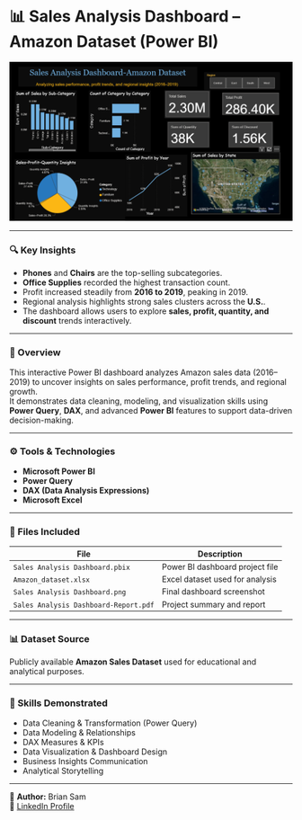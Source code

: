 # 📊 Sales Analysis Dashboard – Amazon Dataset (Power BI)

![Dashboard Preview](Sales%20Analysis%20Dashboard.png)

---

### 🔍 Key Insights
- **Phones** and **Chairs** are the top-selling subcategories.  
- **Office Supplies** recorded the highest transaction count.  
- Profit increased steadily from **2016 to 2019**, peaking in 2019.  
- Regional analysis highlights strong sales clusters across the **U.S.**.  
- The dashboard allows users to explore **sales, profit, quantity, and discount** trends interactively.

---

### 📘 Overview
This interactive Power BI dashboard analyzes Amazon sales data (2016–2019) to uncover insights on sales performance, profit trends, and regional growth.  
It demonstrates data cleaning, modeling, and visualization skills using **Power Query**, **DAX**, and advanced **Power BI** features to support data-driven decision-making.

---

### ⚙️ Tools & Technologies
- **Microsoft Power BI**  
- **Power Query**  
- **DAX (Data Analysis Expressions)**  
- **Microsoft Excel**

---

### 📂 Files Included
| File | Description |
|------|--------------|
| `Sales Analysis Dashboard.pbix` | Power BI dashboard project file |
| `Amazon_dataset.xlsx` | Excel dataset used for analysis |
| `Sales Analysis Dashboard.png` | Final dashboard screenshot |
| `Sales Analysis Dashboard-Report.pdf` | Project summary and report |

---

### 📊 Dataset Source
Publicly available **Amazon Sales Dataset** used for educational and analytical purposes.

---

### 🧠 Skills Demonstrated
- Data Cleaning & Transformation (Power Query)  
- Data Modeling & Relationships  
- DAX Measures & KPIs  
- Data Visualization & Dashboard Design  
- Business Insights Communication  
- Analytical Storytelling  

---

👤 **Author:** Brian Sam  
🔗 [LinkedIn Profile](https://www.linkedin.com/in/brian-sam-21b074333/)
